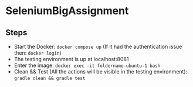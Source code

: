 # SeleniumBigAssignment

## Steps
- Start the Docker:
    `docker compose up`
    (If it had the authentication issue then: `docker login`)
- The testing environment is up at localhost:8081
- Enter the image:
    `docker exec -it foldername-ubuntu-1 bash`
- Clean && Test (All the actions will be visible in the testing environment):
    `gradle clean && gradle test`